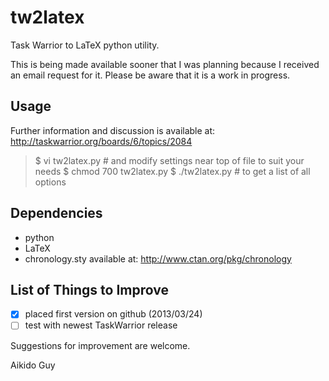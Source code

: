 tw2latex
========

Task Warrior to LaTeX python utility.

This is being made available sooner that I was planning because I received an email request
for it. Please be aware that it is a work in progress.

Usage
-----
Further information and discussion is available at: http://taskwarrior.org/boards/6/topics/2084

> $ vi tw2latex.py           # and modify settings near top of file to suit your needs
> $ chmod 700 tw2latex.py
> $ ./tw2latex.py            # to get a list of all options

Dependencies
------------
- python
- LaTeX
- chronology.sty available at: http://www.ctan.org/pkg/chronology

List of Things to Improve
-------------------------
- [x] placed first version on github (2013/03/24)
- [ ] test with newest TaskWarrior release

Suggestions for improvement are welcome.

Aikido Guy
